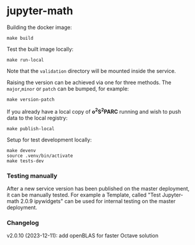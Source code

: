 # jupyter-math


Building the docker image:

```shell
make build
```


Test the built image locally:

```shell
make run-local
```
Note that the `validation` directory will be mounted inside the service.


Raising the version can be achieved via one for three methods. The `major`,`minor` or `patch` can be bumped, for example:

```shell
make version-patch
```


If you already have a local copy of **o<sup>2</sup>S<sup>2</sup>PARC** running and wish to push data to the local registry:

```shell
make publish-local
```

Setup for test development locally:

```shell
make devenv
source .venv/bin/activate
make tests-dev
```


### Testing manually
After a new service version has been published on the master deployment, it can be manually tested. For example a Template, called "Test Jupyter-math 2.0.9 ipywidgets" can be used for internal testing on the master deployment.


### Changelog
v2.0.10 (2023-12-11): add openBLAS for faster Octave solution 